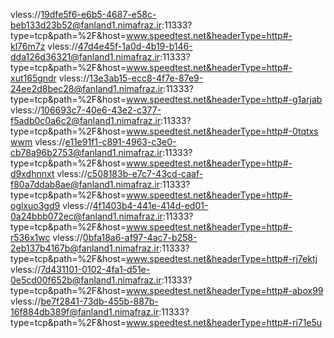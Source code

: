 vless://19dfe5f6-e6b5-4687-e58c-beb133d23b52@fanland1.nimafraz.ir:11333?type=tcp&path=%2F&host=www.speedtest.net&headerType=http#-kl76m7z
vless://47d4e45f-1a0d-4b19-b146-dda126d36321@fanland1.nimafraz.ir:11333?type=tcp&path=%2F&host=www.speedtest.net&headerType=http#-xut165gndr
vless://13e3ab15-ecc8-4f7e-87e9-24ee2d8bec28@fanland1.nimafraz.ir:11333?type=tcp&path=%2F&host=www.speedtest.net&headerType=http#-g1arjab
vless://106693c7-40e6-43e2-c377-f5adb0c0a6c2@fanland1.nimafraz.ir:11333?type=tcp&path=%2F&host=www.speedtest.net&headerType=http#-0tqtxswwm
vless://e11e91f1-c891-4963-c3e0-cb78a96b2753@fanland1.nimafraz.ir:11333?type=tcp&path=%2F&host=www.speedtest.net&headerType=http#-d9xdhnnxt
vless://c508183b-e7c7-43cd-caaf-f80a7ddab8ae@fanland1.nimafraz.ir:11333?type=tcp&path=%2F&host=www.speedtest.net&headerType=http#-oglxuo3gd9
vless://4f1403b4-441e-414d-ed01-0a24bbb072ec@fanland1.nimafraz.ir:11333?type=tcp&path=%2F&host=www.speedtest.net&headerType=http#-r536x1wc
vless://0bfa18a6-af97-4ac7-b258-2eb137b4167b@fanland1.nimafraz.ir:11333?type=tcp&path=%2F&host=www.speedtest.net&headerType=http#-rj7ektj
vless://7d431101-0102-4fa1-d51e-0e5cd00f652b@fanland1.nimafraz.ir:11333?type=tcp&path=%2F&host=www.speedtest.net&headerType=http#-abox99
vless://be7f2841-73db-455b-887b-16f884db389f@fanland1.nimafraz.ir:11333?type=tcp&path=%2F&host=www.speedtest.net&headerType=http#-ri71e5u
